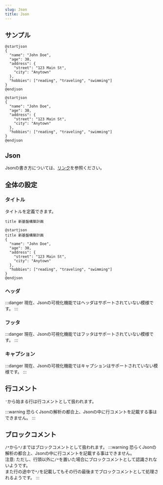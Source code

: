 ```yaml
---
slug: Json
title: Json
---
```


## サンプル

```
@startjson
{
  "name": "John Doe",
  "age": 30,
  "address": {
    "street": "123 Main St",
    "city": "Anytown"
  },
  "hobbies": ["reading", "traveling", "swimming"]
}
@endjson
```

```pumld
@startjson
{
  "name": "John Doe",
  "age": 30,
  "address": {
    "street": "123 Main St",
    "city": "Anytown"
  },
  "hobbies": ["reading", "traveling", "swimming"]
}
@endjson
```

## Json

Jsonの書き方については、[リンク](/docs/text/data/Json)を参照ください。

## 全体の設定

### タイトル

タイトルを定義できます。

```
title 新基盤構築計画
```

```pumld
@startjson
title 新基盤構築計画
{
  "name": "John Doe",
  "age": 30,
  "address": {
    "street": "123 Main St",
    "city": "Anytown"
  },
  "hobbies": ["reading", "traveling", "swimming"]
}
@endjson
```

### ヘッダ

:::danger
現在、Jsonの可視化機能ではヘッダはサポートされていない模様です。
:::

### フッタ

:::danger
現在、Jsonの可視化機能ではフッタはサポートされていない模様です。
:::

### キャプション

:::danger
現在、Jsonの可視化機能ではキャプションはサポートされていない模様です。
:::

## 行コメント

`'`から始まる行は行コメントとして扱われます。

:::warning
恐らくJsonの解析の都合上、Jsonの中に行コメントを記載する事はできません。
:::

## ブロックコメント

`/*`から`*/`まではブロックコメントとして扱われます。
:::warning
恐らくJsonの解析の都合上、Jsonの中に行コメントを記載する事はできません。<br />
注意: ただし、行頭以外に`/*`を置いた場合にブロックコメントとして認識されないようです。<br />
また行の途中で`*/`を記載してもその行の最後までブロックコメントとして処理されるようです。
:::
